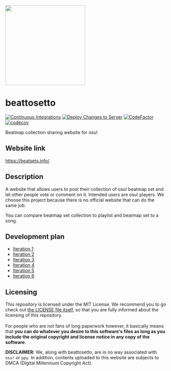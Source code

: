 <img src="https://user-images.githubusercontent.com/68165621/137478767-fca46881-d6a1-4966-aa54-d139f80bbacf.png" width="250px" height="250px">

# beattosetto

[![Continuous Integrations](https://github.com/beattosetto/beattosetto/actions/workflows/django.yml/badge.svg)](https://github.com/beattosetto/beattosetto/actions/workflows/django.yml)
[![Deploy Changes to Server](https://github.com/beattosetto/beattosetto/actions/workflows/deploy.yml/badge.svg)](https://github.com/beattosetto/beattosetto/actions/workflows/deploy.yml)
[![CodeFactor](https://www.codefactor.io/repository/github/beattosetto/beattosetto/badge)](https://www.codefactor.io/repository/github/beattosetto/beattosetto)
[![codecov](https://codecov.io/gh/beattosetto/beattosetto/branch/main/graph/badge.svg?token=52ELB7G2ES)](https://codecov.io/gh/beattosetto/beattosetto)

Beatmap collection sharing website for osu!

## Website link
https://beatsets.info/  

## Description
A website that allows users to post their collection of osu! beatmap set and let other people vote or comment on it. Intended users are osu! players. We choose this project because there is no official website that can do the same job.

You can compare beatmap set collection to playlist and beatmap set to a song.

## Development plan
- [Iteration 1](../../wiki/Iteration-1)   
- [Iteration 2](../../wiki/Iteration-2)
- [Iteration 3](../../wiki/Iteration-3)
- [Iteration 4](../../wiki/Iteration-4)
- [Iteration 5](../../wiki/Iteration-5)
- [Iteration 6](../../wiki/Iteration-6)

## Licensing
This repository is licensed under the MIT License. We recommend you to go check out [the LICENSE file itself](LICENSE), 
so that you are fully informed about the licensing of this repository. <br/><br/>For people who are not fans of long paperwork 
however, it basically means that **you can do whatever you desire to this software's files as long as you include the 
original copyright and license notice in any copy of the software**.

**DISCLAIMER:** We, along with beattosetto, are in no way associated with `osu!` or `ppy`. In addition, contents
uploaded to this website are subjects to DMCA (Digital Millennium Copyright Act).
